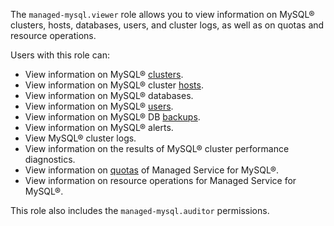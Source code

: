 The `managed-mysql.viewer` role allows you to view information on MySQL® clusters, hosts, databases, users, and cluster logs, as well as on quotas and resource operations.

Users with this role can:
* View information on MySQL® [clusters](../../managed-mysql/concepts/index.md).
* View information on MySQL® cluster [hosts](../../managed-mysql/concepts/instance-types.md).
* View information on MySQL® databases.
* View information on MySQL® [users](../../managed-mysql/concepts/user-rights.md).
* View information on MySQL® DB [backups](../../managed-mysql/concepts/backup.md).
* View information on MySQL® alerts.
* View MySQL® cluster logs.
* View information on the results of MySQL® cluster performance diagnostics.
* View information on [quotas](../../managed-mysql/concepts/limits.md#mmy-quotas) of Managed Service for MySQL®.
* View information on resource operations for Managed Service for MySQL®.

This role also includes the `managed-mysql.auditor` permissions.
